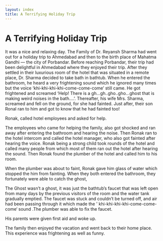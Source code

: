 ```yaml
---
layout: index
title: A Terrifying Holiday Trip
---
```

# A Terrifying Holiday Trip  

It was a nice and relaxing day. The Family of Dr. Reyansh Sharma had went out for a holiday trip to Ahmedabad and then to the birth place of Mahatma Gandhi — the city of Porbandar. Before reaching Porbandar, their trip had been delightful in Ahmedabad where they enjoyed their trip. After they settled in their luxurious room of the hotel that was situated in a remote place, Dr. Sharma decided to take bath in bathtub. When he entered the bathroom, he heard a very frightening sound which he ignored many times but the voice ‘khi-khi-khi-khi-come-come-come’ still came. He got frightened and screamed ‘Help! There is a gh...gh..gho..gho...ghost that is making weird noises in the bath....’. Thereafter, his wife Mrs. Sharma, screamed and fell on the ground, for she had fainted. Just after, their son Ronal ran to him and got to know that he had fainted too! 

Ronak, called hotel employees and asked for help. 

The employees who came for helping the family, also got shocked and ran away after entering the bathroom and hearing the noise. Then Ronak ran to the hotel intercom and called the hotel manager, who also got fainted after hearing the voice. Ronak being a strong child took rounds of the hotel and called many people from which most of them ran out the hotel after hearing the sound. Then Ronak found the plumber of the hotel and called him to his room. 

When the plumber was about to faint, Ronak gave him glass of water which stopped the him from fainting. When they both entered the bathroom, they fortunately were able to catch the ghost, 

The Ghost wasn’t a ghost, it was just the bathtub’s faucet that was left open from many days by the previous visitors of the room and the water tank gradually emptied. The faucet was stuck and couldn’t be turned off, and air had been passing through it which made the ' khi-khi-khi-khi-come-come-come‘ sound .The plumber was able to fix the faucet. 

His parents were given first aid and woke up. 

The family then enjoyed the vacation and went back to their home place. This experience was frightening as well as funny.